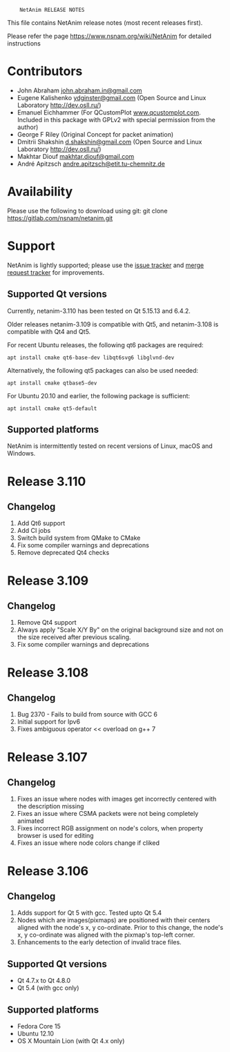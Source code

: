 
		NetAnim RELEASE NOTES

This file contains NetAnim release notes (most recent releases first).  

Please refer the page https://www.nsnam.org/wiki/NetAnim for detailed instructions

Contributors
============

- John Abraham <john.abraham.in@gmail.com>
- Eugene Kalishenko <ydginster@gmail.com> (Open Source and Linux Laboratory http://dev.osll.ru/)
- Emanuel Eichhammer (For QCustomPlot www.qcustomplot.com. Included in this package with GPLv2 with special permission from the author)
- George F Riley (Original Concept for packet animation)
- Dmitrii Shakshin <d.shakshin@gmail.com> (Open Source and Linux Laboratory http://dev.osll.ru/)
- Makhtar Diouf <makhtar.diouf@gmail.com>
- André Apitzsch <andre.apitzsch@etit.tu-chemnitz.de>

Availability
============
Please use the following to download using git:
git clone https://gitlab.com/nsnam/netanim.git

Support
=======

NetAnim is lightly supported; please use the
[issue tracker](https://gitlab.com/nsnam/netanim/-/issues) and
[merge request tracker](https://gitlab.com/nsnam/netanim/-/merge_requests) for improvements.

Supported Qt versions
---------------------
Currently, netanim-3.110 has been tested on Qt 5.15.13 and 6.4.2.

Older releases netanim-3.109 is compatible with Qt5, and netanim-3.108 is compatible with Qt4 and Qt5.  

For recent Ubuntu releases, the following qt6 packages are required:

    apt install cmake qt6-base-dev libqt6svg6 libglvnd-dev

Alternatively, the following qt5 packages can also be used needed:

    apt install cmake qtbase5-dev

For Ubuntu 20.10 and earlier, the following package is sufficient:

    apt install cmake qt5-default

Supported platforms
-------------------
NetAnim is intermittently tested on recent versions of Linux, macOS and Windows.

Release 3.110
=============

Changelog
---------
1. Add Qt6 support
2. Add CI jobs
3. Switch build system from QMake to CMake
4. Fix some compiler warnings and deprecations
5. Remove deprecated Qt4 checks

Release 3.109
=============

Changelog
---------
1. Remove Qt4 support
2. Always apply "Scale X/Y By" on the original background size and not on
the size received after previous scaling.
3. Fix some compiler warnings and deprecations

Release 3.108
=============

Changelog
---------
1. Bug 2370 - Fails to build from source with GCC 6
2. Initial support for Ipv6
3. Fixes ambiguous operator << overload on g++ 7


Release 3.107
=============

Changelog
---------
1. Fixes an issue where nodes with images get incorrectly centered with the description missing
2. Fixes an issue where CSMA packets were not being completely animated
3. Fixes incorrect RGB assignment on node's colors, when property browser is used for editing
4. Fixes an issue where node colors change if cliked


Release 3.106
=============

Changelog
---------
1. Adds support for Qt 5 with gcc. Tested upto Qt 5.4
2. Nodes which are images(pixmaps) are positioned with their centers aligned with the node's 
   x, y co-ordinate. Prior to this change, the node's x, y co-ordinate was aligned with the pixmap's
   top-left corner.
3. Enhancements to the early detection of invalid trace files.

Supported Qt versions
---------------------
- Qt 4.7.x to Qt 4.8.0
- Qt 5.4 (with gcc only)

Supported platforms
-------------------
- Fedora Core 15 
- Ubuntu 12.10
- OS X Mountain Lion (with Qt 4.x only)

